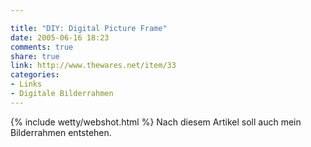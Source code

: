 ```yaml
---

title: "DIY: Digital Picture Frame"
date: 2005-06-16 18:23
comments: true
share: true
link: http://www.thewares.net/item/33
categories: 
- Links
- Digitale Bilderrahmen
---
```

{% include wetty/webshot.html %} Nach diesem Artikel soll auch mein Bilderrahmen entstehen.